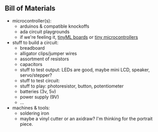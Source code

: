 ## Bill of Materials
- microcontroller(s):
  - arduinos & compatible knockoffs 
  - ada circuit playgrounds
  - if we're feeling it, [tinyML boards](https://store.arduino.cc/usa/nano-33-ble-sense) or [tiny microcontrollers](https://www.microchip.com/wwwproducts/en/ATtiny85)
- stuff to build a circuit:
  - breadboard
  - alligator clips/jumper wires
  - assortment of resistors
  - capacitors 
  - stuff to test output: LEDs are good, maybe mini LCD, speaker, servo/stepper?
  - stuff to test circuit: 
  - stuff to play: photoresistor, button, potentiometer
  - batteries (3v, 5v) 
  - power supply (9V)
  - ...
- machines & tools:
  - soldering iron
  - maybe a vinyl cutter or an axidraw? I'm thinking for the portrait piece.
